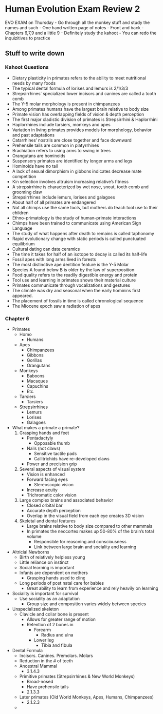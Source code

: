 # Human Evolution Exam Review 2
EVO EXAM on Thursday
	- Go through all the monkey stuff and study the names and such
		- One hand written page of notes
			- Front and back
		- Chapters 6,7,9 and a little 9
		- Definitely study the kahoot
		- You can redo the inquizitives to practice

## Stuff to write down
### Kahoot Questions
- Dietary plasticity in primates refers to the ability to meet nutritional needs by many foods
- The typical dental formula of lorises and lemurs is 2/1/3/3
- Strepsirrhines’ specialized lower incisors and canines are called a tooth comb
- The Y-5 molar morphology is present in chimpanzees
- Among primates humans have the largest brain relative to body size
- Primate vision has overlapping fields of vision & depth perception
- The first major cladistic division of primates is Strepsirrhini & Haplorrhini
- Haplorrhines include tarsiers, monkeys and apes
- Variation in living primates provides models for morphology, behavior and past adaptations
- Catarrhines’ nostrils are close together and face downward
- Prehensile tails are common in platyrrhines
- Brachiation refers to using arms to swing in trees
- Orangutans are hominoids
- Suspensory primates are identified by longer arms and legs
- Hominoids have no tail
- A lack of sexual dimorphism in gibbons indicates decrease mate competition
- Kin selection involves altruism increasing relative’s fitness
- A strepsirrhine is characterized by wet nose, snout, tooth comb and grooming claw
- Strepsirrhines include lemurs, lorises and galagoes
- About half of all primates are endangered
- Not all chimps use the same tools, but mothers do teach tool use to their children
- Ethno-primatology is the study of human-primate interactions
- Chimps have been trained to communicate using American Sign Language
- The study of what happens after death to remains is called taphonomy
- Rapid evolutionary change with static periods is called punctuated equilibrium
- Cultural dating can date ceramics
- The time it takes for half of an isotope to decay is called its half-life
- Fossil apes with long arms lived in forests 
- The most distinctive ape dentition feature is the Y-5 Molar
- Species A found below B is older by the law of superposition
- Food quality refers to the readily digestible energy and protein 
- Tool use and learning in primates shows their material culture 
- Primates communicate through vocalizations and gestures
- The climate was dry and seasonal when the early hominins first appeared. 
- The placement of fossils in time is called chronological sequence
- The Miocene epoch saw a radiation of apes
### Chapter 6
- Primates
	- Homo
		- Humans
	- Apes
		- Chimpanzees
		- Gibbons
		- Gorillas
		- Orangutans
	- Monkeys
		- Baboons
		- Macaques
		- Capuchins
		- Etc.
	- Tarsiers
		- Tarsiers
	- Strepsirrhines
		- Lemurs
		- Lorises
		- Galagoes
- What makes a primate a primate?
	1. Grasping hands and feet
		- Pentadactyly
			- Opposable thumb
		- Nails (not claws)
			- Sensitive tactile pads
			- Callitrichids have re-developed claws
		- Power and precision grip
	2. Several aspects of visual system
		 - Vision is enhanced
		 - Forward facing eyes
			 - Stereoscopic vision
		- Increase acuity
		- Trichromatic color vision
	3. Large complex brains and associated behavior
		- Closed orbital bar
		- Accurate depth perception
		- Overlap in the visual field from each eye creates 3D vision
	4. Skeletal and dental features
		- Large brains relative to body size compared to other mammals
		- In primates the neocortex makes up 50-80% of the brain’s total volume
			- Responsible for reasoning and consciousness
			- Link between large brain and sociality and learning
- Altricial Newborns
	- Birth of relatively helpless young
	- Little reliance on instinct
	- Social learning is important
	- Infants are dependent on mothers
		- Grasping hands used to cling
	- Long periods of post natal care for babies
		- Great ability to learn from experience and rely heavily on learning
- Sociality is important for survival
	- Use sociality as an adaptation
		- Group size and composition varies widely between species
- Unspecialized skeleton
	- Clavicle and collar bone is present
		- Allows for greater range of motion
		- Retention of 2 bones in
			- Forearm
				- Radius and ulna
			- Lower leg
				- Tibia and fibula
- Dental Formula
	- Incisors. Canines. Premolars. Molars
	- Reduction in the # of teeth
	- Ancestral Mammal
		- 3.1.4.3
	- Primitive primates (Strepsirrhines & New World Monkeys)
		- Broad-nosed
		- Have prehensile tails
		- 2.1.3.3
	- Later primates (Old World Monkeys, Apes, Humans, Chimpanzees)
		- 2.1.2.3
	- 